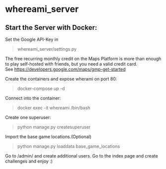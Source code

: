 # whereami_server

## Start the Server with Docker:

Set the Google API-Key in 
> whereami_server/settings.py
  
The free recurring monthly credit on the Maps Platform is more than enough to play self-hosted with friends, but you need a valid credit card.  
See https://developers.google.com/maps/gmp-get-started

Create the containers and expose wherami on port 80:
> docker-compose up -d

Connect into the container:
> docker exec -it whereami /bin/bash

Create one superuser:
>python manage.py createsuperuser

Import the base game locations.(Optional)
>python manage.py loaddata base_game_locations

Go to /admin/ and create additional users. 
Go to the index page and create challenges and enjoy :)